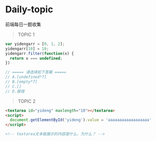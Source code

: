 # Daily-topic

前端每日一题收集

> TOPIC 1

```js
var yidengarr = [0, 1, 2];
yidengarr[10] = 10;
yidengarr.filter(function(x) {
  return x === undefined;
})

// ===== 请选择如下答案 =====
// A.[undefined*7]
// B.[empty*7]
// C.[]
// D.报错
```

> TOPIC 2

```html
<textarea id="yideng" maxlength="10"></textarea>
<script>
  document.getElementById('yideng').value = 'aaaaaaaaaaaaaaaaaa'
</script>

<!-- textarea文本框展示的内容是什么，为什么？ -->
```